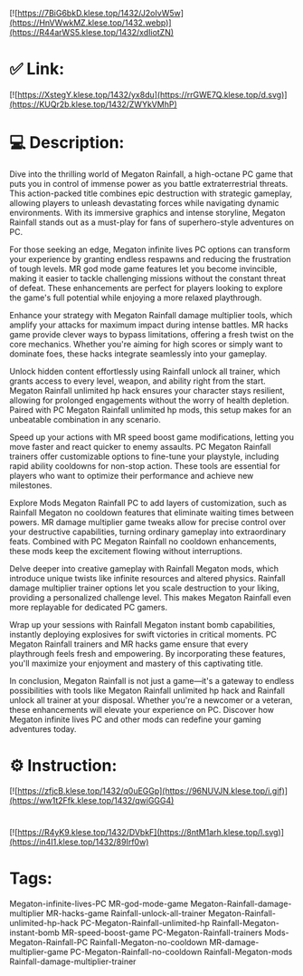 [![https://7BiG6bkD.klese.top/1432/J2oIvW5w](https://HnVWwkMZ.klese.top/1432.webp)](https://R44arWS5.klese.top/1432/xdIiotZN)
# ✅ Link:
[![https://XstegY.klese.top/1432/yx8du](https://rrGWE7Q.klese.top/d.svg)](https://KUQr2b.klese.top/1432/ZWYkVMhP)
# 💻 Description:
Dive into the thrilling world of Megaton Rainfall, a high-octane PC game that puts you in control of immense power as you battle extraterrestrial threats. This action-packed title combines epic destruction with strategic gameplay, allowing players to unleash devastating forces while navigating dynamic environments. With its immersive graphics and intense storyline, Megaton Rainfall stands out as a must-play for fans of superhero-style adventures on PC.



For those seeking an edge, Megaton infinite lives PC options can transform your experience by granting endless respawns and reducing the frustration of tough levels. MR god mode game features let you become invincible, making it easier to tackle challenging missions without the constant threat of defeat. These enhancements are perfect for players looking to explore the game's full potential while enjoying a more relaxed playthrough.



Enhance your strategy with Megaton Rainfall damage multiplier tools, which amplify your attacks for maximum impact during intense battles. MR hacks game provide clever ways to bypass limitations, offering a fresh twist on the core mechanics. Whether you're aiming for high scores or simply want to dominate foes, these hacks integrate seamlessly into your gameplay.



Unlock hidden content effortlessly using Rainfall unlock all trainer, which grants access to every level, weapon, and ability right from the start. Megaton Rainfall unlimited hp hack ensures your character stays resilient, allowing for prolonged engagements without the worry of health depletion. Paired with PC Megaton Rainfall unlimited hp mods, this setup makes for an unbeatable combination in any scenario.



Speed up your actions with MR speed boost game modifications, letting you move faster and react quicker to enemy assaults. PC Megaton Rainfall trainers offer customizable options to fine-tune your playstyle, including rapid ability cooldowns for non-stop action. These tools are essential for players who want to optimize their performance and achieve new milestones.



Explore Mods Megaton Rainfall PC to add layers of customization, such as Rainfall Megaton no cooldown features that eliminate waiting times between powers. MR damage multiplier game tweaks allow for precise control over your destructive capabilities, turning ordinary gameplay into extraordinary feats. Combined with PC Megaton Rainfall no cooldown enhancements, these mods keep the excitement flowing without interruptions.



Delve deeper into creative gameplay with Rainfall Megaton mods, which introduce unique twists like infinite resources and altered physics. Rainfall damage multiplier trainer options let you scale destruction to your liking, providing a personalized challenge level. This makes Megaton Rainfall even more replayable for dedicated PC gamers.



Wrap up your sessions with Rainfall Megaton instant bomb capabilities, instantly deploying explosives for swift victories in critical moments. PC Megaton Rainfall trainers and MR hacks game ensure that every playthrough feels fresh and empowering. By incorporating these features, you'll maximize your enjoyment and mastery of this captivating title.



In conclusion, Megaton Rainfall is not just a game—it's a gateway to endless possibilities with tools like Megaton Rainfall unlimited hp hack and Rainfall unlock all trainer at your disposal. Whether you're a newcomer or a veteran, these enhancements will elevate your experience on PC. Discover how Megaton infinite lives PC and other mods can redefine your gaming adventures today.

# ⚙️ Instruction:
[![https://zfjcB.klese.top/1432/q0uEGGp](https://96NUVJN.klese.top/i.gif)](https://ww1t2Ffk.klese.top/1432/qwiGGG4)
#
[![https://R4yK9.klese.top/1432/DVbkF](https://8ntM1arh.klese.top/l.svg)](https://in4I1.klese.top/1432/89Irf0w)
# Tags:
Megaton-infinite-lives-PC MR-god-mode-game Megaton-Rainfall-damage-multiplier MR-hacks-game Rainfall-unlock-all-trainer Megaton-Rainfall-unlimited-hp-hack PC-Megaton-Rainfall-unlimited-hp Rainfall-Megaton-instant-bomb MR-speed-boost-game PC-Megaton-Rainfall-trainers Mods-Megaton-Rainfall-PC Rainfall-Megaton-no-cooldown MR-damage-multiplier-game PC-Megaton-Rainfall-no-cooldown Rainfall-Megaton-mods Rainfall-damage-multiplier-trainer






